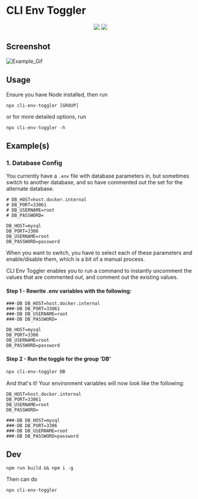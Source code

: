 # CLI Env Toggler

<p align="center">
  <img src="https://img.shields.io/npm/v/cli-env-toggler" />
  <img src="https://img.shields.io/npm/dt/cli-env-toggler" />
</p>

## Screenshot

![Example_Gif](https://user-images.githubusercontent.com/64075030/215582943-eb302484-42fb-4574-84c8-70674d54bedb.gif)

## Usage

Ensure you have Node installed, then run

```
npx cli-env-toggler [GROUP]
```

or for more detailed options, run

```
npx cli-env-toggler -h
```

## Example(s)

### 1. Database Config
You currently have a `.env` file with database parameters in, but sometimes switch to another database, and so have commented out the set for the alternate database.

```env
# DB_HOST=host.docker.internal
# DB_PORT=33061
# DB_USERNAME=root
# DB_PASSWORD=

DB_HOST=mysql
DB_PORT=3306
DB_USERNAME=root
DB_PASSWORD=password
```

When you want to switch, you have to select each of these parameters and enable/disable them, which is a bit of a manual process.

CLI Env Toggler enables you to run a command to instantly uncomment the values that are commented out, and comment out the existing values.

#### Step 1 - Rewrite .env variables with the following:
```env
###-DB DB_HOST=host.docker.internal
###-DB DB_PORT=33061
###-DB DB_USERNAME=root
###-DB DB_PASSWORD=

DB_HOST=mysql
DB_PORT=3306
DB_USERNAME=root
DB_PASSWORD=password
```

#### Step 2 - Run the toggle for the group 'DB'
```bash
npx cli-env-toggler DB
```

And that's it! Your environment variables will now look like the following:
```env
DB_HOST=host.docker.internal
DB_PORT=33061
DB_USERNAME=root
DB_PASSWORD=

###-DB DB_HOST=mysql
###-DB DB_PORT=3306
###-DB DB_USERNAME=root
###-DB DB_PASSWORD=password
```

## Dev

```
npm run build && npm i -g
```

Then can do
```
npx cli-env-toggler
```
